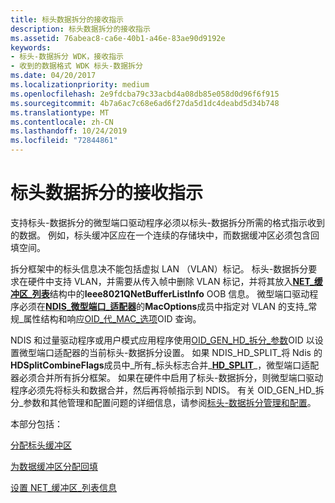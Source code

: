 ```yaml
---
title: 标头数据拆分的接收指示
description: 标头数据拆分的接收指示
ms.assetid: 76abeac8-ca6e-40b1-a46e-83ae90d9192e
keywords:
- 标头-数据拆分 WDK，接收指示
- 收到的数据格式 WDK 标头-数据拆分
ms.date: 04/20/2017
ms.localizationpriority: medium
ms.openlocfilehash: 2e9fdcba79c33acbd4a08db85e058d0d96f6f915
ms.sourcegitcommit: 4b7a6ac7c68e6ad6f27da5d1dc4deabd5d34b748
ms.translationtype: MT
ms.contentlocale: zh-CN
ms.lasthandoff: 10/24/2019
ms.locfileid: "72844861"
---
```

# <a name="receive-indications-with-header-data-split"></a>标头数据拆分的接收指示





支持标头-数据拆分的微型端口驱动程序必须以标头-数据拆分所需的格式指示收到的数据。 例如，标头缓冲区应在一个连续的存储块中，而数据缓冲区必须包含回填空间。

拆分框架中的标头信息决不能包括虚拟 LAN （VLAN）标记。 标头-数据拆分要求在硬件中支持 VLAN，并需要从传入帧中删除 VLAN 标记，并将其放入[**NET\_缓冲区\_列表**](https://docs.microsoft.com/windows-hardware/drivers/ddi/ndis/ns-ndis-_net_buffer_list)结构中的**Ieee8021QNetBufferListInfo** OOB 信息。 微型端口驱动程序必须在[**NDIS\_微型端口\_适配器**](https://docs.microsoft.com/windows-hardware/drivers/ddi/ndis/ns-ndis-_ndis_miniport_adapter_general_attributes)的**MacOptions**成员中指定对 VLAN 的支持\_常规\_属性结构和响应[OID\_代\_MAC\_选项](https://docs.microsoft.com/windows-hardware/drivers/network/oid-gen-mac-options)OID 查询。

NDIS 和过量驱动程序或用户模式应用程序使用[OID\_GEN\_HD\_拆分\_参数](https://docs.microsoft.com/windows-hardware/drivers/network/oid-gen-hd-split-parameters)OID 以设置微型端口适配器的当前标头-数据拆分设置。 如果 NDIS\_HD\_SPLIT\_将 Ndis 的**HDSplitCombineFlags**成员中\_所有\_标头标志合并\_[**HD\_SPLIT**](https://docs.microsoft.com/windows-hardware/drivers/ddi/ntddndis/ns-ntddndis-_ndis_hd_split_parameters)\_，微型端口适配器必须合并所有拆分框架。 如果在硬件中启用了标头-数据拆分，则微型端口驱动程序必须先将标头和数据合并，然后再将帧指示到 NDIS。 有关 OID\_GEN\_HD\_拆分\_参数和其他管理和配置问题的详细信息，请参阅[标头-数据拆分管理和配置](header-data-split-administration-and-configuration.md)。

本部分包括：

[分配标头缓冲区](allocating-the-header-buffer.md)

[为数据缓冲区分配回填](allocating-backfill-for-the-data-buffer.md)

[设置 NET\_缓冲区\_列表信息](setting-net-buffer-list-information.md)

 

 





